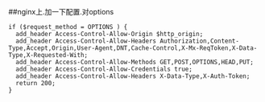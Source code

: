##nginx上.加一下配置.对options

    if ($request_method = OPTIONS ) {
      add_header Access-Control-Allow-Origin $http_origin;
      add_header Access-Control-Allow-Headers Authorization,Content-Type,Accept,Origin,User-Agent,DNT,Cache-Control,X-Mx-ReqToken,X-Data-Type,X-Requested-With;
      add_header Access-Control-Allow-Methods GET,POST,OPTIONS,HEAD,PUT;
      add_header Access-Control-Allow-Credentials true;
      add_header Access-Control-Allow-Headers X-Data-Type,X-Auth-Token; 
      return 200;
    }
        
